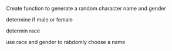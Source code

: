 Create function to generate a random character name and gender

determine if male or female

determin race

use race and gender to rabdomly choose a name 